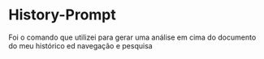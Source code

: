 # History-Prompt
Foi o comando que utilizei para gerar uma análise em cima do documento do meu histórico ed navegação e pesquisa
